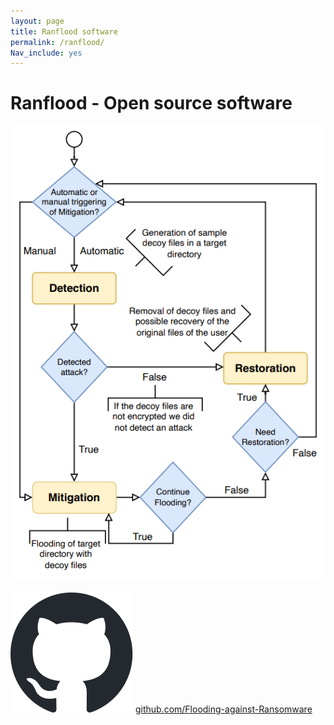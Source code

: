 ```yaml
---
layout: page
title: Ranflood software
permalink: /ranflood/
Nav_include: yes
---
```


# Ranflood - Open source software

![Flowchart](/images/flowchart.png)


![Logo Github](/images/github.svg)
[github.com/Flooding-against-Ransomware](https://github.com/Flooding-against-Ransomware)